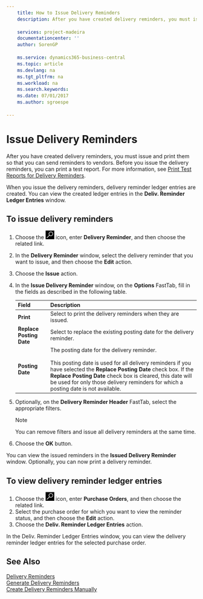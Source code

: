 ```yaml
---
    title: How to Issue Delivery Reminders
    description: After you have created delivery reminders, you must issue and print them so that you can send reminders to vendors. Before you issue the delivery reminders, you can print a test report.

    services: project-madeira 
    documentationcenter: ''
    author: SorenGP

    ms.service: dynamics365-business-central
    ms.topic: article
    ms.devlang: na
    ms.tgt_pltfrm: na
    ms.workload: na
    ms.search.keywords:
    ms.date: 07/01/2017
    ms.author: sgroespe

---
```

# Issue Delivery Reminders
After you have created delivery reminders, you must issue and print them so that you can send reminders to vendors. Before you issue the delivery reminders, you can print a test report. For more information, see [Print Test Reports for Delivery Reminders](how-to-print-test-reports-for-delivery-reminders.md).  

When you issue the delivery reminders, delivery reminder ledger entries are created. You can view the created ledger entries in the **Deliv. Reminder Ledger Entries** window.  

## To issue delivery reminders  

1.  Choose the ![Search for Page or Report](../../media/ui-search/search_small.png "Search for Page or Report icon") icon, enter **Delivery Reminder**, and then choose the related link.  
2.  In the **Delivery Reminder** window, select the delivery reminder that you want to issue, and then choose the **Edit** action.  
3.  Choose the **Issue** action.  
4.  In the **Issue Delivery Reminder** window, on the **Options** FastTab, fill in the fields as described in the following table.  

    |Field|Description|  
    |---------------------------------|---------------------------------------|  
    |**Print**|Select to print the delivery reminders when they are issued.|  
    |**Replace Posting Date**|Select to replace the existing posting date for the delivery reminder.|  
    |**Posting Date**|The posting date for the delivery reminder.<br /><br /> This posting date is used for all delivery reminders if you have selected the **Replace Posting Date** check box. If the **Replace Posting Date** check box is cleared, this date will be used for only those delivery reminders for which a posting date is not available.|  

5.  Optionally, on the **Delivery Reminder Header** FastTab, select the appropriate filters.  

    > [!NOTE]  
    >  You can remove filters and issue all delivery reminders at the same time.  

6.  Choose the **OK** button.  

You can view the issued reminders in the **Issued Delivery Reminder** window. Optionally, you can now print a delivery reminder.  

## To view delivery reminder ledger entries  

1.  Choose the ![Search for Page or Report](../../media/ui-search/search_small.png "Search for Page or Report icon") icon, enter **Purchase Orders**, and then choose the related link.  
2.  Select the purchase order for which you want to view the reminder status, and then choose the **Edit** action.  
3.  Choose the **Deliv. Reminder Ledger Entries** action.  

In the Deliv. Reminder Ledger Entries window, you can view the delivery reminder ledger entries for the selected purchase order.  

## See Also  
 [Delivery Reminders](delivery-reminders.md)   
 [Generate Delivery Reminders](how-to-generate-delivery-reminders.md)   
 [Create Delivery Reminders Manually](how-to-create-delivery-reminders-manually.md)
